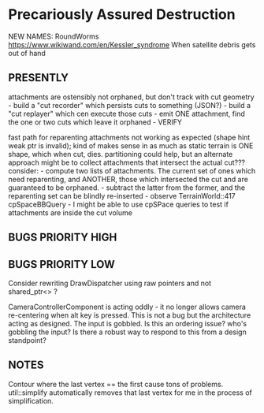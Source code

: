 # Precariously Assured Destruction

NEW NAMES:
RoundWorms
https://www.wikiwand.com/en/Kessler_syndrome
When satellite debris gets out of hand

## PRESENTLY

attachments are ostensibly not orphaned, but don't track with cut geometry
    - build a "cut recorder" which persists cuts to something (JSON?)
    - build a "cut replayer" which cen execute those cuts
    - emit ONE attachment, find the one or two cuts which leave it orphaned
    - VERIFY

fast path for reparenting attachments not working as expected (shape hint weak ptr is invalid);
    kind of makes sense in as much as static terrain is ONE shape, which when cut, dies. partitioning could help, but an alternate approach
    might be to collect attachments that intersect the actual cut???
    consider:
        - compute two lists of attachments. The current set of ones which need reparenting, and ANOTHER, those which intersected the cut and are guaranteed to be orphaned.
        - subtract the latter from the former, and the reparenting set can be blindly re-inserted
        - observe TerrainWorld::417 cpSpaceBBQuery - I might be able to use cpSPace queries to test if attachments are inside the cut volume
    
## BUGS PRIORITY HIGH

## BUGS PRIORITY LOW

Consider rewriting DrawDispatcher using raw pointers and not shared_ptr<> ?

CameraControllerComponent is acting oddly - it no longer allows camera re-centering when alt key is pressed.
	This is not a bug but the architecture acting as designed. The input is gobbled.
	Is this an ordering issue? who's gobbling the input?
	Is there a robust way to respond to this from a design standpoint?

## NOTES
Contour where the last vertex == the first cause tons of problems. util::simplify automatically removes that last vertex for me in the process of simplification.

